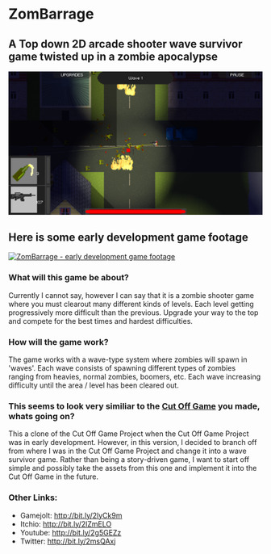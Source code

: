 # ZomBarrage
## A Top down 2D arcade shooter wave survivor game twisted up in a zombie apocalypse
![Screenshot of Player mowing down zombies](https://raw.githubusercontent.com/duecknoah/ZomBarrage/master/images/shootingZombies2.png "The player mowing down zombies during early stage of development")

## Here is some early development game footage
[![ZomBarrage - early development game footage](https://img.youtube.com/vi/EEdK5bXoJOU/0.jpg)](https://www.youtube.com/watch?v=EEdK5bXoJOU)

### What will this game be about?
Currently I cannot say, however I can say that it is a zombie shooter game where you must clearout many different kinds of levels. Each level getting progressively more difficult than the previous. Upgrade your way to the top and compete for the best times and hardest difficulties.

### How will the game work?
The game works with a wave-type system where zombies will spawn in 'waves'. Each wave consists of spawning different types of zombies ranging from heavies, normal zombies, boomers, etc. Each wave increasing difficulty until the area / level has been cleared out.

### This seems to look very similiar to the [Cut Off Game](https://github.com/duecknoah/Cut_Off_Game) you made, whats going on?

This a clone of the Cut Off Game Project when the Cut Off Game Project was in early development. However, in this version, I decided to branch off from where I was in the Cut Off Game Project and change it into a wave survivor game. Rather than being a story-driven game, I want to start off simple and possibly take the assets from this one and implement it into the Cut Off Game in the future.

### Other Links:
- Gamejolt: http://bit.ly/2lyCk9m
- Itchio: http://bit.ly/2lZmELO
- Youtube: http://bit.ly/2g5GEZz
- Twitter: http://bit.ly/2msQAxj
